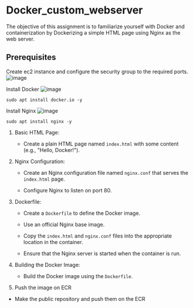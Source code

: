 # Docker_custom_webserver
The objective of this assignment is to familiarize yourself with Docker and containerization by Dockerizing a simple HTML page using Nginx as the web server.
## Prerequisites
Create ec2 instance and configure the security group to  the required ports.
![image](https://github.com/mohanvedase/Docker_custom_webserver/assets/139565500/ac52c7d0-47df-4a5b-b48a-26e0f5d84e2e)

Install Docker
![image](https://github.com/mohanvedase/Docker_custom_webserver/assets/139565500/119c49a7-0334-4cfd-9309-3fdd4fbb03fc)
```
sudo apt install docker.io -y
```
Install Nginx
![image](https://github.com/mohanvedase/Docker_custom_webserver/assets/139565500/c731785a-cc1d-411c-be8f-30f59b93c25e)
```
sudo apt install nginx -y
```

1. Basic HTML Page:

   - Create a plain HTML page named `index.html` with some content (e.g., "Hello, Docker!").
     

2. Nginx Configuration:

   - Create an Nginx configuration file named `nginx.conf` that serves the `index.html` page.

   - Configure Nginx to listen on port 80.

3. Dockerfile:

   - Create a `Dockerfile` to define the Docker image.

   - Use an official Nginx base image.

   - Copy the `index.html` and `nginx.conf` files into the appropriate location in the container.

   - Ensure that the Nginx server is started when the container is run.

4. Building the Docker Image:

   - Build the Docker image using the `Dockerfile`.

5. Push the image on ECR

  - Make the public repository and push them on the ECR
